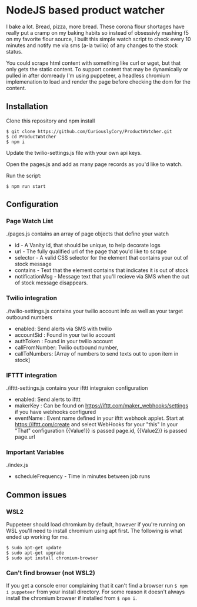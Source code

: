# NodeJS based product watcher
I bake a lot. Bread, pizza, more bread. These corona flour shortages have really put a cramp on my baking habits so instead of obsessivly mashing f5 on my favorite flour source, I built this simple watch script to check every 10 minutes and notify me via sms (a-la twilio) of any changes to the stock status.

You could scrape html content with something like curl or wget, but that only gets the static content. To support content that may be dynamically or pulled in after domready I'm using puppeteer, a headless chromium implemenation to load and render the page before checking the dom for the content.

## Installation
Clone this repository and npm install
```
$ git clone https://github.com/CuriouslyCory/ProductWatcher.git
$ cd ProductWatcher
$ npm i
```

Update the twilio-settings.js file with your own api keys.

Open the pages.js and add as many page records as you'd like to watch.

Run the script:
```
$ npm run start
```


## Configuration
### Page Watch List
./pages.js contains an array of page objects that define your watch
+ id - A Vanity id, that should be unique, to help decorate logs
+ url - The fully qualified url of the page that you'd like to scrape
+ selector - A valid CSS selector for the element that contains your out of stock message
+ contains - Text that the element contains that indicates it is out of stock
+ notificationMsg - Message text that you'll recieve via SMS when the out of stock message disappears. 

### Twilio integration
./twilio-settings.js contains your twilio account info as well as your target outbound numbers
+ enabled: Send alerts via SMS with twilio
+ accountSid : Found in your twilio account
+ authToken : Found in your twilio account
+ callFromNumber: Twilio outbound number,
+ callToNumbers: [Array of numbers to send texts out to upon item in stock]

### IFTTT integration
./ifttt-settings.js contains your ifttt integraion configuration
+ enabled: Send alerts to ifttt
+ makerKey : Can be found on https://ifttt.com/maker_webhooks/settings if you have webhooks configured
+ eventName : Event name defined in your ifttt webhook applet. Start at https://ifttt.com/create and select WebHooks for your "this"
In your "That" configuration {{Value1}} is passed page.id, {{Value2}} is passed page.url

### Important Variables
./index.js
+ scheduleFrequency - Time in minutes between job runs

## Common issues
### WSL2
Puppeteer should load chromium by default, however if you're running on WSL you'll need to install chromium using apt first. The following is what ended up working for me.
```
$ sudo apt-get update
$ sudo apt-get upgrade
$ sudo apt install chromium-browser
```

### Can't find browser (not WSL2)
If you get a console error complaining that it can't find a browser run ```$ npm i puppeteer``` from your install directory. For some reason it doesn't always install the chromium browser if installed from ```$ npm i```.
